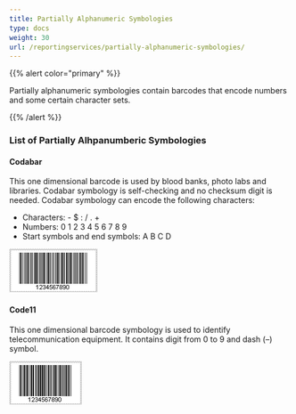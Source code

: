 ```yaml
---
title: Partially Alphanumeric Symbologies
type: docs
weight: 30
url: /reportingservices/partially-alphanumeric-symbologies/
---
```


{{% alert color="primary" %}} 

Partially alphanumeric symbologies contain barcodes that encode numbers and some certain character sets. 

{{% /alert %}} 
### **List of Partially Alhpanumberic Symbologies**
#### **Codabar**
This one dimensional barcode is used by blood banks, photo labs and libraries. Codabar symbology is self-checking and no checksum digit is needed. Codabar symbology can encode the following characters: 

- Characters: - $ : / . +
- Numbers: 0 1 2 3 4 5 6 7 8 9
- Start symbols and end symbols: A B C D

![todo:image_alt_text](partially-alphanumeric-symbologies_1.png)
#### **Code11**
This one dimensional barcode symbology is used to identify telecommunication equipment. It contains digit from 0 to 9 and dash (–) symbol.

![todo:image_alt_text](partially-alphanumeric-symbologies_2.png)
